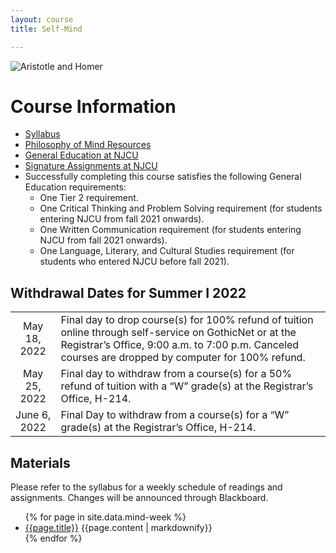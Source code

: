 ```yaml
---
layout: course
title: Self-Mind

---
```


<img src="{{site.baseurl}}/rosa.Aristotle" alt="Aristotle and Homer">

# Course Information

+ [Syllabus](Syllabus.pdf)
+ [Philosophy of Mind Resources](/self/resources)
+ [General Education at NJCU](http://www.njcu.edu/department/general-education)
+ [Signature Assignments at NJCU](http://www.njcu.edu/academics/general-education/signature-assignment-information-students)
+ Successfully completing this course satisfies the following General Education requirements: 
	+ One Tier 2 requirement. 
	+ One Critical Thinking and Problem Solving requirement (for students entering NJCU from fall 2021 onwards).
	+ One Written Communication requirement (for students entering NJCU from fall 2021 onwards).
	+ One Language, Literary, and Cultural Studies requirement (for students who entered NJCU before fall 2021). 


## Withdrawal Dates for Summer I 2022  

|         	 |     | 
| :-------------: | ------------- | 
| May 18, 2022| Final day to drop course(s) for 100% refund of tuition online through self-service on GothicNet or at the Registrar’s Office, 9:00 a.m. to 7:00 p.m. Canceled courses are dropped by computer for 100% refund. |
| May 25, 2022| Final day to withdraw from a course(s) for a 50% refund of tuition with a “W” grade(s) at the Registrar’s Office, H-214. |
| June 6, 2022 | Final Day to withdraw from a course(s) for a “W” grade(s) at the Registrar’s Office, H-214.|

## Materials

Please refer to the syllabus for a weekly schedule of readings and assignments. Changes will be announced through Blackboard. 

<ul>
  {% for page in site.data.mind-week %}
    <li>
     <a href="{{site.baseurl}}/self/{{page.folder}}/">{{page.title}}</a>
      {{page.content | markdownify}}
    </li>
  {% endfor %}
</ul>
